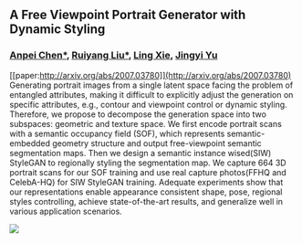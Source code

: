 ## A Free Viewpoint Portrait Generator with Dynamic Styling
### [Anpei Chen*](https://scholar.google.com/citations?user=fuR1FBwAAAAJ&hl=en), [Ruiyang Liu*](http://vic.shanghaitech.edu.cn/vrvc/en/people/ruiyang-liu/), [Ling Xie](https://scholar.google.com/citations?user=o5AJIyMAAAAJ&hl=en), [Jingyi Yu](http://vic.shanghaitech.edu.cn/vrvc/en/people/jingyi-yu/)
[[paper:http://arxiv.org/abs/2007.03780]](http://arxiv.org/abs/2007.03780)
Generating portrait images from a single latent space facing the problem of entangled attributes, making it difficult to explicitly adjust the generation on specific attributes, e.g., contour and viewpoint control or dynamic styling. Therefore, we propose to decompose the generation space into two subspaces: geometric and texture space. We first encode portrait scans with a semantic occupancy field (SOF), which represents semantic-embedded geometry structure and output free-viewpoint semantic segmentation maps. Then we design a semantic instance wised(SIW) StyleGAN to regionally styling the segmentation map. We capture 664 3D portrait scans for our SOF training and use real capture photos(FFHQ and CelebA-HQ) for SIW StyleGAN training. Adequate experiments show that our representations enable appearance consistent shape, pose, regional styles controlling, achieve state-of-the-art results, and generalize well in various application scenarios.

![](https://github.com/apchenstu/sofgan/blob/master/githubpage.gif)